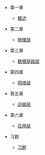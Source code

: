 <!-- docs/_sidebar.md -->

<!-- 左边导航栏 -->
<!-- 
- 知识概要
  - [常用的网络协议有哪些？](./_source/网络协议的简单例子.md)
  - [网络分层的真实含义是什么？](./_source/网络分层的真实含义是什么？.md)
  - [讲讲ifconfig](./_source/讲讲ifconfig.md)
  - [DHCP与PXE：IP是怎么来的，又是怎么没的？](./_source/DHCP与PXE：IP是怎么来的，又是怎么没的？.md)
  - [讲讲从物理层到MAC层：如何在宿舍里自己组网玩联机游戏](./_source/讲讲从物理层到MAC层：如何在宿舍里自己组网玩联机游戏.md)
  - [讲讲交换机与VLAN：办公室太复杂，我要回学校](./_source/讲讲交换机与VLAN：办公室太复杂，我要回学校.md)
  - [讲讲ICMP与ping](./_source/讲讲ICMP与ping.md)
  - [世界这么大，我想出网关](./_source/世界这么大，我想出网关.md) -->

- 第一章
  - [概述](./_source/第1章/概述.md)

- 第二章
  - [物理层](./_source/第2章/物理层.md)

- 第三章
  - [数据链路层](./_source/第3章/数据链路层.md)

- 第四章
  - [网络层](./_source/第4章/网络层.md)

- 第五章
  - [运输层](./_source/第5章/运输层.md)

- 第六章
  - [应用层](./_source/第6章/应用层.md)

- 习题
  - [习题](./_source/习题/习题.md)
